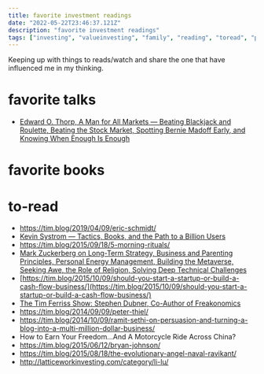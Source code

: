 ```yaml
---
title: favorite investment readings
date: "2022-05-22T23:46:37.121Z"
description: "favorite investment readings"
tags: ["investing", "valueinvesting", "family", "reading", "toread", "parenting"]
---
```


Keeping up with things to reads/watch and share the one that have influenced me in my thinking.

# favorite talks
- [Edward O. Thorp, A Man for All Markets — Beating Blackjack and Roulette, Beating the Stock Market, Spotting Bernie Madoff Early, and Knowing When Enough Is Enough](https://tim.blog/2022/05/24/ed-thorp/)
# favorite books

# to-read
- https://tim.blog/2019/04/09/eric-schmidt/
- [Kevin Systrom — Tactics, Books, and the Path to a Billion Users](https://tim.blog/2019/04/25/kevin-systrom/)
- https://tim.blog/2015/09/18/5-morning-rituals/
- [Mark Zuckerberg on Long-Term Strategy, Business and Parenting Principles, Personal Energy Management, Building the Metaverse, Seeking Awe, the Role of Religion, Solving Deep Technical Challenges](https://tim.blog/2022/03/24/mark-zuckerberg/)
- [https://tim.blog/2015/10/09/should-you-start-a-startup-or-build-a-cash-flow-business/](https://tim.blog/2015/10/09/should-you-start-a-startup-or-build-a-cash-flow-business/)
- [The Tim Ferriss Show: Stephen Dubner, Co-Author of Freakonomics](https://tim.blog/2014/05/19/think-like-a-freak/)
- https://tim.blog/2014/09/09/peter-thiel/
- https://tim.blog/2014/10/09/ramit-sethi-on-persuasion-and-turning-a-blog-into-a-multi-million-dollar-business/
- How to Earn Your Freedom…And A Motorcycle Ride Across China?
- https://tim.blog/2015/06/12/bryan-johnson/
- https://tim.blog/2015/08/18/the-evolutionary-angel-naval-ravikant/
- http://latticeworkinvesting.com/category/li-lu/